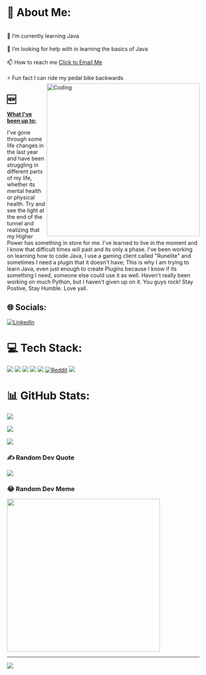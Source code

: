 # 💫 About Me:
<br>    🌱 I’m currently learning Java<br><br>    🤝 I’m looking for help with in learning the basics of Java<br><br>    📫 How to reach me [Click to Email Me](mailto:Jeremesorteberg059@gmail.com)<br><br>    ⚡ Fun fact I can ride my pedal bike backwards<br>
<img align ="right" alt="Coding" width="400" src="https://i.pinimg.com/originals/e4/26/70/e426702edf874b181aced1e2fa5c6cde.gif">

## 🆕 
<span style="font-size: 14px; font-weight: bold; text-decoration: underline;">What I've been up to:</span>

I've gone through some life changes in the last year and have been struggling in different parts of my life, whether its mental health or physical health. Try and see the light at the end of the tunnel and realizing that my Higher Power has something in store for me. I've learned to live in the moment and I know that difficult times will past and its only a phase. I've been working on learning how to code Java, I use a gaming client called "Runelite" and sometimes I need a plugin that it doesn't have; This is why I am trying to learn Java, even just enough to create Plugins because I know if its something I need, someone else could use it as well. Haven't really been working on much Python, but I haven't given up on it. You guys rock! Stay Postive, Stay Humble. Love yall.

## 🌐 Socials:       
[![LinkedIn](https://img.shields.io/badge/LinkedIn-0077B5?style=for-the-badge&logo=linkedin&logoColor=white)](https://linkedin.com/in/jereme-sorteberg)  <!-- LinkedIn, Facebook, Git, Etc -->

# 💻 Tech Stack:
![](https://img.shields.io/badge/JavaScript-323330?style=for-the-badge&logo=javascript&logoColor=F7DF1E)       <!-- Javascript -->
![](https://img.shields.io/badge/HTML5-E34F26?style=for-the-badge&logo=html5&logoColor=white)       <!-- HTML5 -->
![](https://img.shields.io/badge/Kotlin-B125EA?style=for-the-badge&logo=kotlin&logoColor=white)    <!--Kotlin - Adroid language -->
![](https://img.shields.io/badge/Microsoft_Excel-217346?style=for-the-badge&logo=microsoft-excel&logoColor=white) 
![](https://img.shields.io/badge/Windows-0078D6?style=for-the-badge&logo=windows&logoColor=white)
[![Reddit](https://img.shields.io/badge/Reddit-FF4500?style=for-the-badge&logo=reddit&logoColor=white)](https://www.reddit.com)
![](https://img.shields.io/badge/Android_Studio-3DDC84?style=for-the-badge&logo=android-studio&logoColor=white)



# 📊 GitHub Stats:
![](https://github-readme-stats.vercel.app/api?username=NativeJim&theme=dark&hide_border=false&include_all_commits=false&count_private=false)<br/>         
![](https://github-readme-streak-stats.herokuapp.com/?user=NativeJim&theme=dark&hide_border=false)<br/>            
![](https://github-readme-stats.vercel.app/api/top-langs/?username=NativeJim&theme=dark&hide_border=false&include_all_commits=false&count_private=false&layout=compact)        



### ✍️ Random Dev Quote
![](https://quotes-github-readme.vercel.app/api?type=horizontal&theme=tokyonight)         <!-- Search Quotes-->

### 😂 Random Dev Meme
<img src='https://randommeme-five.vercel.app/' style="height: 400px;"/>         <!-- Same as Quotes -->

---
[![](https://visitcount.itsvg.in/api?id=NativeJim&icon=5&color=4)](https://visitcount.itsvg.in)

<!-- Proudly created with GPRM ( https://gprm.itsvg.in ) -->



